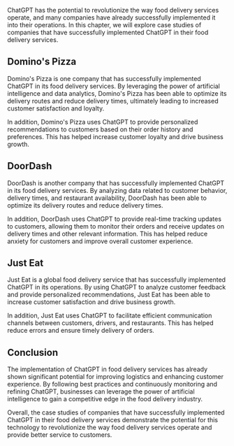 
ChatGPT has the potential to revolutionize the way food delivery services operate, and many companies have already successfully implemented it into their operations. In this chapter, we will explore case studies of companies that have successfully implemented ChatGPT in their food delivery services.

Domino's Pizza
--------------

Domino's Pizza is one company that has successfully implemented ChatGPT in its food delivery services. By leveraging the power of artificial intelligence and data analytics, Domino's Pizza has been able to optimize its delivery routes and reduce delivery times, ultimately leading to increased customer satisfaction and loyalty.

In addition, Domino's Pizza uses ChatGPT to provide personalized recommendations to customers based on their order history and preferences. This has helped increase customer loyalty and drive business growth.

DoorDash
--------

DoorDash is another company that has successfully implemented ChatGPT in its food delivery services. By analyzing data related to customer behavior, delivery times, and restaurant availability, DoorDash has been able to optimize its delivery routes and reduce delivery times.

In addition, DoorDash uses ChatGPT to provide real-time tracking updates to customers, allowing them to monitor their orders and receive updates on delivery times and other relevant information. This has helped reduce anxiety for customers and improve overall customer experience.

Just Eat
--------

Just Eat is a global food delivery service that has successfully implemented ChatGPT in its operations. By using ChatGPT to analyze customer feedback and provide personalized recommendations, Just Eat has been able to increase customer satisfaction and drive business growth.

In addition, Just Eat uses ChatGPT to facilitate efficient communication channels between customers, drivers, and restaurants. This has helped reduce errors and ensure timely delivery of orders.

Conclusion
----------

The implementation of ChatGPT in food delivery services has already shown significant potential for improving logistics and enhancing customer experience. By following best practices and continuously monitoring and refining ChatGPT, businesses can leverage the power of artificial intelligence to gain a competitive edge in the food delivery industry.

Overall, the case studies of companies that have successfully implemented ChatGPT in their food delivery services demonstrate the potential for this technology to revolutionize the way food delivery services operate and provide better service to customers.
